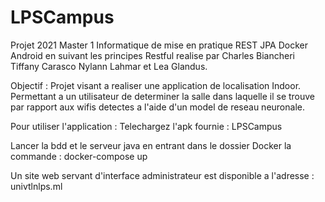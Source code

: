 # LPSCampus

Projet 2021 Master 1 Informatique de mise en pratique REST JPA Docker Android en suivant les principes Restful realise par Charles Biancheri Tiffany Carasco Nylann Lahmar et Lea Glandus.

Objectif :
Projet visant a realiser une application de localisation Indoor. Permettant a un utilisateur de determiner la salle dans laquelle il se trouve par rapport aux wifis detectes a l'aide d'un model de reseau neuronale.

Pour utiliser l'application :
Telechargez l'apk fournie : LPSCampus

Lancer la bdd et le serveur java en entrant dans le dossier Docker la commande :
        docker-compose up

Un site web servant d'interface administrateur est disponible a l'adresse : univtlnlps.ml
